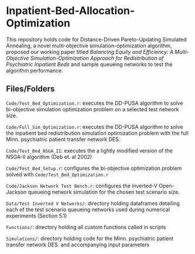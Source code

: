 # Inpatient-Bed-Allocation-Optimization

This repository holds code for Distance-Driven Pareto-Updating Simulated Annealing, a novel multi-objective simulation-optimization algorithm, proposed our working paper titled *Balancing Equity and Efficiency: A Multi-Objective Simulation-Optimization Approach for Redistribution of Psychiatric Inpatient Beds* and sample queueing networks to test the algorithm performance.

## Files/Folders

`Code/Test_Bed_Optimization.r`: executes the DD-PUSA algorithm to solve bi-objective simulation optimization problem on a selected test network size.

`Code/Full_Sim_Optimization.r`: executes the DD-PUSA algorithm to solve the inpatient bed redistribution simulation optimization problem with the full Minn. psychiatric patient transfer network DES.

`Code/Test_Bed_NSGA_II`: executes the a lightly modified version of the NSGA-II algorithm (Deb et. al 2002)

`Code/Test_Bed_Setup.r`: configures the bi-objective optimization problem solved with `Code/Test_Bed_Optimization.r`

`Code/Jackson Network Test Bench.r`: configures the inverted-V Open-Jackson queueing network simulation for the chosen test scenario size.

`Data/Test Inverted V Networks/`: directory holding dataframes detailing each of the test scenario queueing networks used during numerical experiments (Section 5.1)

`Functions/`: directory holding all custom functions called in scripts

`Simulations/`: directory holding code for the Minn. psychiatric patient transfer network DES. and accompanying input parameters